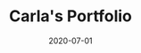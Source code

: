 ---
title: Carla's Portfolio
date: '2020-07-01'
github: https://github.com/farzadgo/carla-anacker
external: 
stack:
  - HTML
  - CSS
  - JS
  - SVG Animation
slug: carla-portfolio
---